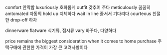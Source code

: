 comfort 안락함
luxuriously 호화롭게
outfit 갖추어 주다
meticulously 꼼꼼히
amtomated 자동의
hold up 지체하다
wait in line 줄서서 기다리다
courteous 친절한
drop-off 하차

dinnerware flatware 식기류, 접시류
vary 바꾸다, 다양하다

price remains the biggest consideration when it comes to home purchase
주택구매에 관한한 가격이 가장 큰 고려사항이다

